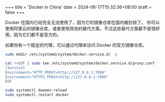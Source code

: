 +++
title = 'Docker in China'
date = 2024-06-17T15:32:36+08:00
draft = false
+++

Docker 在国内已经完全无法使用了，因为它的镜像仓库在国内被封锁了。
你可以使用阿里云的镜像仓库，或者使用其他的替代方案。不过这些替代方案都不是很好用，因为它们都不是官方的。

如果你有一个稳定的代理，可以通过代理来访问 Docker 的官方镜像仓库。

```bash
sudo mkdir /etc/systemd/system/docker.service.d/ -p

cat <<EOF | sudo tee /etc/systemd/system/docker.service.d/proxy.conf
[Service]
Environment="HTTP_PROXY=http://127.0.0.1:7890"
Environment="HTTPS_PROXY=http://127.0.0.1:7890"
EOF

sudo systemctl daemon-reload
sudo systemctl restart docker
```



